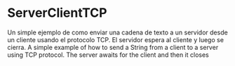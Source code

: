# ServerClientTCP
Un simple ejemplo de como enviar una cadena de texto a un servidor desde un cliente usando el protocolo TCP. El servidor espera al cliente y luego se cierra. A simple example of how to send a String from a client to a server using TCP protocol. The server awaits for the client and then it closes
